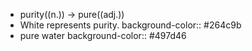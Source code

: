 - purity((n.)) -> pure((adj.))
- White represents purity.
  background-color:: #264c9b
- pure water
  background-color:: #497d46